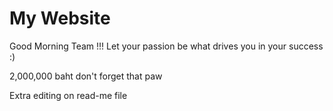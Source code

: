 # My Website
Good Morning Team !!! Let your passion be what drives you in your success :)

2,000,000 baht don't forget that paw

Extra editing on read-me file  
